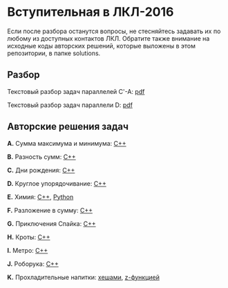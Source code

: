 # Вступительная в ЛКЛ-2016
Если после разбора останутся вопросы, не стесняйтесь задавать их по любому из доступных контактов ЛКЛ. Обратите также внимание на исходные коды авторских решений,
которые выложены в этом репозитории, в папке solutions.

## Разбор 
Текстовый разбор задач параллелей C'-A: [pdf](https://github.com/sicamp/tutorial/raw/master/2016/editorial/editorial.pdf)

Текстовый разбор задач параллели D: [pdf](https://github.com/sicamp/tutorial/raw/master/2016/editorial/editorial_D.pdf)

## Авторские решения задач

  **A.** Сумма максимума и минимума: [C++](solutions/a_sum_it.cpp)

  **B.** Разность сумм: [C++](solutions/b_sumdiff_dp.cpp)

  **C.** Дни рождения: [C++](solutions/c_birthdays_ks.cpp)

  **D.** Круглое упорядочивание: [C++](solutions/d_round_it.cpp)

  **E.** Химия: [C++](solutions/e_chemistry_ks.cpp), [Python](solutions/e_chemistry_ks.py)

  **F.** Разложение в сумму: [C++](solutions/f_partition_it.cpp)

  **G.** Приключения Спайка: [C++](solutions/g_spike_ac.cpp)

  **H.** Кроты: [C++](solutions/h_moles_ac.cpp)

  **I.** Метро: [C++](solutions/i_subway_ks.cpp)

  **J.** Роборука: [C++](solutions/j_robohand_ks.cpp)

  **K.** Прохладительные напитки: [хешами](solutions/k_drinks_hash_ks.cpp), [z-функцией](solutions/k_drinks_z_ks.cpp)
